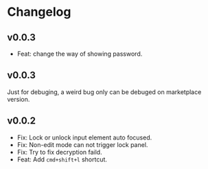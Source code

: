 # Changelog

## v0.0.3

* Feat: change the way of showing password.

## v0.0.3
Just for debuging, a weird bug only can be debuged on marketplace version.

## v0.0.2

* Fix: Lock or unlock input element auto focused.
* Fix: Non-edit mode can not trigger lock panel.
* Fix: Try to fix decryption faild.
* Feat: Add `cmd+shift+l` shortcut.
